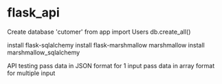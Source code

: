 # flask_api
Create database 'cutomer'
from app import Users
db.create_all()

install flask-sqlalchemy
install flask-marshmallow marshmallow
install marshmallow_sqlalchemy

API testing
pass data in JSON format for 1 input
pass data in array format for multiple input
